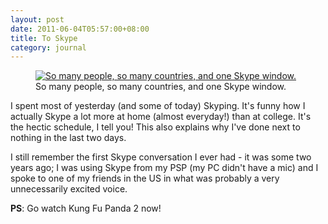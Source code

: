 ```yaml
---
layout: post
date: 2011-06-04T05:57:00+08:00
title: To Skype
category: journal
---
```


<figure>
	<a rel="lightbox" href="http://2.bp.blogspot.com/-3E7r36TUTec/TekM9Unvn3I/AAAAAAAAAR4/nciEQfZ-cBg/s1600/Skype-5-Mac.jpg">
		<img src="http://2.bp.blogspot.com/-3E7r36TUTec/TekM9Unvn3I/AAAAAAAAAR4/nciEQfZ-cBg/s1600/Skype-5-Mac.jpg" alt="So many people, so many countries, and one Skype window.">
	</a>
	<figcaption>So many people, so many countries, and one Skype window.</figcaption>
</figure>

I spent most of yesterday (and some of today) Skyping. It's funny how I actually Skype a lot more at home (almost everyday!) than at college. It's the hectic schedule, I tell you! This also explains why I've done next to nothing in the last two days.

I still remember the first Skype conversation I ever had - it was some two years ago; I was using Skype from my PSP (my PC didn't have a mic) and I spoke to one of my friends in the US in what was probably a very unnecessarily excited voice.

**PS**: Go watch Kung Fu Panda 2 now!
